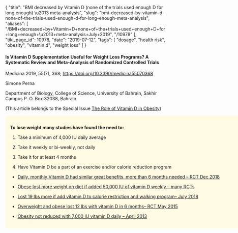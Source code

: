 {
    "title": "BMI decreased by Vitamin D (none of the trials used enough D for long enough) \u2013 meta-analysis",
    "slug": "bmi-decreased-by-vitamin-d-none-of-the-trials-used-enough-d-for-long-enough-meta-analysis",
    "aliases": [
        "/BMI+decreased+by+Vitamin+D+none+of+the+trials+used+enough+D+for+long+enough+\u2013+meta-analysis+July+2019",
        "/10978"
    ],
    "tiki_page_id": 10978,
    "date": "2019-07-12",
    "tags": [
        "dosage",
        "health risk",
        "obesity",
        "vitamin d",
        "weight loss"
    ]
}


#### Is Vitamin D Supplementation Useful for Weight Loss Programs? A Systematic Review and Meta-Analysis of Randomized Controlled Trials

Medicina 2019, 55(7), 368; https://doi.org/10.3390/medicina55070368 

Simone Perna

Department of Biology, College of Science, University of Bahrain, Sakhir Campus P. O. Box 32038, Bahrain

(This article belongs to the Special Issue [The Role of Vitamin D in Obesity](https://www.mdpi.com/journal/medicina/special_issues/vitamin_D_in_Obesity%20))

<div class="border" style="background-color:#FFFAE2;padding:15px;margin:10px 0;border-radius:5px;width:750px">

 **To lose weight many studies have found the need to:** 

1. Take a minimum of 4,000 IU daily average

1. Take it weekly or bi-weekly, not daily

1. Take it for at least 4 months

1. Have Vitamin D be a part of an exercise and/or calorie reduction program

* [Daily, monthly Vitamin D had similar great benefits, more than 6 months needed – RCT Dec 2018](/posts/daily-monthly-vitamin-d-had-similar-great-benefits-more-than-6-months-needed-rct)

* [Obese lost more weight on diet if added 50,000 IU of vitamin D weekly – many RCTs](/posts/obese-lost-more-weight-on-diet-if-added-50000-iu-of-vitamin-d-weekly-many-rcts)

* [Lost 19 lbs more if add vitamin D to calorie restriction and walking program– July 2018](/posts/lost-19-lbs-more-if-add-vitamin-d-to-calorie-restriction-and-walking-program)

* [Overweight and obese lost 12 lbs with vitamin D in 6 months– RCT May 2015](/posts/overweight-and-obese-lost-12-lbs-with-vitamin-d-in-6-months-rct)

* [Obesity not reduced with 7,000 IU vitamin D daily – April 2013](/posts/obesity-not-reduced-with-7000-iu-vitamin-d-daily)